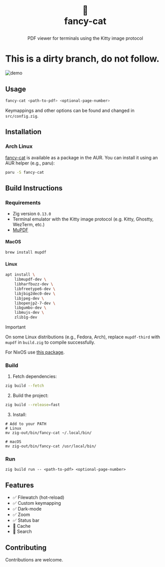 <h1>
<p align="center">
  📑
  <br>fancy-cat
</h1>
  <p align="center">
    PDF viewer for terminals using the Kitty image protocol
    <br />
  </p>
</p>

# This is a dirty branch, do not follow.

![demo](https://github.com/user-attachments/assets/b1edc9d2-3b1f-437d-9b48-c196d22fcbbd)
## Usage
```sh
fancy-cat <path-to-pdf> <optional-page-number>
```
Keymappings and other options can be found and changed in ``src/config.zig``.
## Installation
### Arch Linux
[fancy-cat](https://aur.archlinux.org/packages/fancy-cat) is available as a package in the AUR. You can install it using an AUR helper (e.g., paru):
```sh
paru -S fancy-cat
```
## Build Instructions
### Requirements
- Zig version ``0.13.0``
- Terminal emulator with the Kitty image protocol (e.g. Kitty, Ghostty, WezTerm, etc.)
- [MuPDF](https://mupdf.readthedocs.io/en/latest/quick-start-guide.html)
#### MacOS
``` sh
brew install mupdf
```
#### Linux
``` sh
apt install \
    libmupdf-dev \
    libharfbuzz-dev \
    libfreetype6-dev \
    libjbig2dec0-dev \
    libjpeg-dev \
    libopenjp2-7-dev \
    libgumbo-dev \
    libmujs-dev \
    zlib1g-dev
```
> [!IMPORTANT]  
> On some Linux distributions (e.g., Fedora, Arch), replace `mupdf-third` with `mupdf` in ``build.zig`` to compile successfully.

For NixOS use [this package](https://github.com/AaronVerDow/nix/tree/main/pkgs/fancy-cat).

### Build
1. Fetch dependencies:
```sh
zig build --fetch
```
2. Build the project:
```sh
zig build --release=fast
```
3. Install:  
```
# Add to your PATH
# Linux
mv zig-out/bin/fancy-cat ~/.local/bin/

# macOS 
mv zig-out/bin/fancy-cat /usr/local/bin/
```
### Run
```
zig build run -- <path-to-pdf> <optional-page-number>
```
## Features
- ✅ Filewatch (hot-reload)
- ✅ Custom keymapping
- ✅ Dark-mode
- ✅ Zoom
- ✅ Status bar
- 🚧 Cache
- 🚧 Search
## Contributing
Contributions are welcome.
